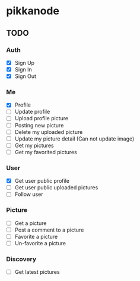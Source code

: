 # pikkanode

## TODO

### Auth

- [x] Sign Up
- [x] Sign In
- [x] Sign Out

### Me

- [x] Profile
- [ ] Update profile
- [ ] Upload profile picture
- [ ] Posting new picture
- [ ] Delete my uploaded picture
- [ ] Update my picture detail (Can not update image)
- [ ] Get my pictures
- [ ] Get my favorited pictures

### User

- [x] Get user public profile
- [ ] Get user public uploaded pictures
- [ ] Follow user

### Picture

- [ ] Get a picture
- [ ] Post a comment to a picture
- [ ] Favorite a picture
- [ ] Un-favorite a picture

### Discovery

- [ ] Get latest pictures
